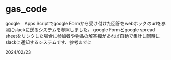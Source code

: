 # gas_code
google　Apps Scriptでgoogle Formから受け付けた回答をwebホックのurlを参照にslackに送るシステムを参照しました。
google Formとgoogle spread sheetをリンクした場合に参加者や物品の解答欄があれば自動で集計し同時にslackに通知するシステムです、参考までに

2024/02/23